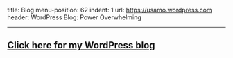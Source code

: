 title: Blog
menu-position: 62
indent: 1
url: https://usamo.wordpress.com
header: WordPress Blog: Power Overwhelming

---

[<h2>Click here for my WordPress blog</h2>](https://usamo.wordpress.com)
